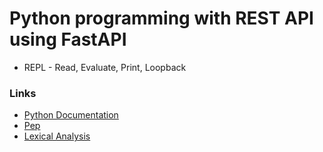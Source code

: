 # Python programming with REST API using FastAPI
* REPL - Read, Evaluate, Print, Loopback


### Links
* [Python Documentation](https://docs.python.org/3/)
* [Pep](https://peps.python.org/)
* [Lexical Analysis](https://docs.python.org/3/reference/lexical_analysis.html)